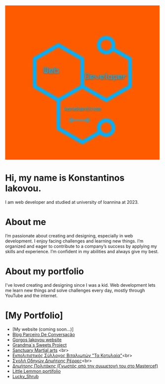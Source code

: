 ![Logo](logo.jpg)

#  Hi, my name is Konstantinos Iakovou.
I am web developer and studied at university of Ioannina at 2023. 

#  About me
I’m passionate about creating and designing, especially in web development. I enjoy facing challenges and learning new things. I’m organized and eager to contribute to a company’s success by applying my skills and experience. I’m confident in my abilities and always give my best.

# About my portfolio
I've loved creating and designing since I was a kid. Web development lets me learn new things and solve challenges every day, mostly through YouTube and the internet.

# [My Portfolio]<br>
- [My website (coming soon...)]<br>
- [Blog Parceiro De Conversação](https://parceirodeconversacao.com.br)<br>
- [Gorgos Iakovou website](https://giorgosiakovou-12e2e2ab60ea.herokuapp.com/) <br>
- [Grandma`s Sweets Project](https://konstantinosiakovou.github.io/grandmassweets/) <br>
- [Sanctuary Martial arts](https://github.com](https://sanctuary-martial-arts-bc5c4203e029.herokuapp.com/)) <br>
- [Εκπολιτιστικός Σύλλογος Βιταλιωτών "Τα Κοτυλαία"](https://sanctuary-martial-arts-bc5c4203e029.herokuapp.com/](https://konstantinosiakovou.github.io/vitalagr/))<br>
- [Σχολή Οδηγών Δημήτρης Ρέρρες](https://konstantinosiakovou.github.io/vitalagr/](https://konstantinosiakovou.github.io/DimitrisRerresDrivingSchool/))<br>
- [Δημήτρης Πολιτάκης (Γνωστός από την συμμετοχή του στο Mastercef)](https://konstantinosiakovou.github.io/DPolitakis/)<br>
- [Little Lemmon portifolio](https://konstantinosiakovou.github.io/Little-Lemmon-portifolio/)<br>
- [Lucky_Shrub](https://konstantinosiakovou.github.io/Lucky_Shrub/)<br>
